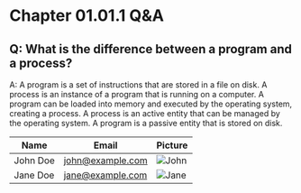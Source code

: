 <!--
Description: This file contains the text of the Q&A section for chapter 01.01.1.
-->

# Chapter 01.01.1 Q&A

## Q: What is the difference between a program and a process?

A: A program is a set of instructions that are stored in a file on disk. A process is an instance of a program that is running on a computer. A program can be loaded into memory and executed by the operating system, creating a process. A process is an active entity that can be managed by the operating system. A program is a passive entity that is stored on disk.



<!--
Create a table of presenters with the following columns:
- Name
- Email
- Picture
-->
| Name     | Email              | Picture |
|----------|--------------------|---------|
| John Doe | john@example.com   | ![John](john.jpg) |
| Jane Doe | jane@example.com   | ![Jane](jane.jpg) |